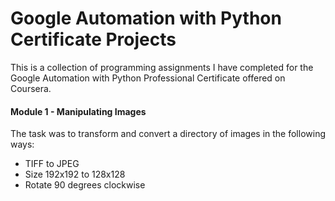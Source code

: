 # Google Automation with Python Certificate Projects
This is a collection of programming assignments I have completed for the Google Automation with Python Professional Certificate offered on Coursera.

#### Module 1 - Manipulating Images
The task was to transform and convert a directory of images in the following ways:
- TIFF to JPEG
- Size 192x192 to 128x128
- Rotate 90 degrees clockwise
